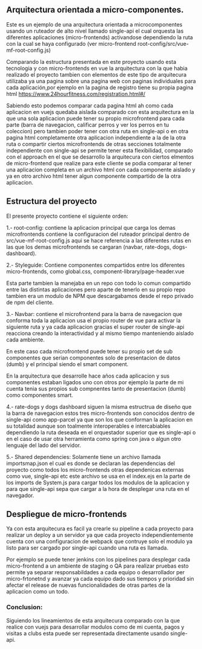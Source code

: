 ## Arquitectura orientada a micro-componentes.

Este es un ejemplo de una arquitectura orientada a microcomponentes usando un 
ruteador de alto nivel llamado single-api el cual orquesta las diferentes 
aplicaciones (micro-frontends) activandose dependiendo la ruta con la cual 
se haya configurado (ver micro-frontend root-config/src/vue-mf-root-config.js)

Comparando la estructura presentada en este proyecto usando esta tecnologia y con micro-frontends en vue la arquitectura con la que habia realizado el proyecto
tambien con elementos de este tipo de arquitecura utilizaba ya una pagina sobre una pagina web con paginas individuales para cada aplicación,por ejemplo en la pagina de
registro tiene su propia pagina html https://www.24hourfitness.com/registration.html#/

Sabiendo esto podemos comparar cada pagina html ah como cada aplicacion en vuejs 
quedaba aislada comparado con esta arquitectura en la que una sola aplicacion puede tener su propio microfrontend para cada parte (barra de navegacion, calificar perros y ver los perros en tu coleccion) pero tambien poder tener con otra ruta en single-api
o en otra pagina html completamente otra aplicacion independiente a la de la otra ruta o compartir ciertos microfrontends de otras secciones totalmente independiente con single-api se permite tener esta flexibilidad, comparado con el approach en el que se desarrollo la arquitecura con ciertos elmentos de micro-frontend que realize para este cliente se podia comparar al tener una aplicacion completa en un archivo html con cada componente aislado y ya en otro archivo html tener algun componente compartido de la otra aplicacion.

## Estructura del proyecto

El presente proyecto contiene el siguiente orden:

1.- root-config: contiene la aplicacion principal que carga los demas microfrontends contiene la configuracion del ruteador principal dentro de src/vue-mf-root-config.js
aqui se hace referencia a las diferentes rutas en las que los demas microfrontends se cargaran (navbar, rate-dogs, dogs-dashboard).

2.- Styleguide: Contiene componentes compartidos entre los diferentes micro-frontends,
como global.css, component-library/page-header.vue

Esta parte tambien la manejaba en un repo con todo lo comun compartido entre las distintas aplicaciones pero aparte de tenerlo en su propio repo tambien era un modulo de NPM que descargabamos desde el repo privado de npm del cliente.

3.- Navbar: contiene el microfrontend para la barra de navegacion que conforma toda la aplicacion usa el propio router de vue para activar la siguiente ruta y ya cada aplicacion gracias el super router de single-api reacciona creando la interactividad y al mismo tiempo manteniendo aislado cada ambiente.

En este caso cada microfrontend puede tener su propio set de sub componentes que serian componentes solo de presentacion de datos (dumb) y el principal siendo el smart component.

En la arquitectura que desarrolle hace años cada aplicacion y sus componentes estaban ligados uno con otros por ejemplo la parte de mi cuenta tenia sus propios sub compnentes tanto de presentacion (dumb) como componentes smart.

4.- rate-dogs y dogs dashboard siguen la misma estructrua de diseño que la barra de navegacion estos tres micro-frontends son conocidos dentro de single-api como app-parcel ya que son los que conforman la aplicacion en su totalidad aunque son toalmente interoperables e intercabiables dependiendo la ruta deseada en el orquestador superior que es single-api o en el caso de usar otra herramienta como spring con java o algun otro lenguaje del lado del servidor.

5.- Shared dependencies: Solamente tiene un archivo llamada importsmap.json el cual es donde se declaran las dependencias del proyecto como todos los micro-frontends otras dependenicas externas como vue, single-api etc este archivo se usa en el index.ejs en la parte de los imports de System.js para cargar todos los modulos de la aplicacion y para que single-api sepa que cargar a la hora de desplegar una ruta en el navegador.

## Despliegue de micro-frontends

Ya con esta arquitecura es facil ya crearle su pipeline a cada proyecto para realizar un deploy a un servidor ya que cada proyecto independientemente cuenta con una configuracion de webpack que contruye solo el modulo ya listo para ser cargado por single-api cuando una ruta es llamada.

Por ejemplo se puede tener jenkins con los pipelines para desplegar cada micro-frontend a un ambiente de staging o QA para realizar pruebas esto permite 
ya separar responsabildades a cada equipo o desarrollador per micro-frtonetnd y 
avanzar ya cada equipo dado sus tiempos y prioridad sin afectar el release de nuevas funcionalidades de otras partes de la aplicacion como un todo.

### Conclusion:

Siguiendo los lineamientos de esta arquitecura comparado con la que realice con vuejs para desarrollar modulos como de mi cuenta, pagos y visitas a clubs esta puede ser representada directamente usando single-api.
